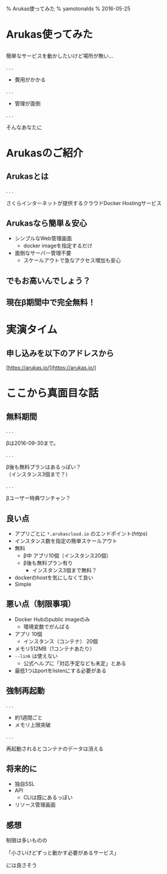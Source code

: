 % Arukas使ってみた
% yamotonalds
% 2016-05-25

# Arukas使ってみた

## 

簡単なサービスを動かしたいけど場所が無い…

. . . 

- 費用がかかる

. . . 

- 管理が面倒

. . .

そんなあなたに

# Arukasのご紹介

## Arukasとは

. . . 

さくらインターネットが提供するクラウドDocker Hostingサービス

## Arukasなら簡単＆安心

- シンプルなWeb管理画面
    - docker imageを指定するだけ
- 面倒なサーバー管理不要
  - スケールアウトで急なアクセス増加も安心

## でもお高いんでしょう？

## 現在β期間中で完全無料！


# 実演タイム

## 申し込みを以下のアドレスから

[https://arukas.io/](https://arukas.io/)

# ここから真面目な話

## 無料期間

. . . 

βは2016-09-30まで。

. . . 

β後も無料プランはあるっぽい？  
（インスタンス3個まで？）

. . .

βユーザー特典ワンチャン？

## 良い点

- アプリごとに `*.arukascloud.io` のエンドポイント(*https*)
- インスタンス数を指定の簡単スケールアウト
- 無料
    - β中 アプリ10個（インスタンス20個）
    - β後も無料プラン有り
        - インスタンス3個まで無料？
- dockerのhostを気にしなくて良い
- Simple


## 悪い点（制限事項）

- Docker Hubのpublic imageのみ
    - 環境変数でがんばる
- アプリ 10個
    - インスタンス（コンテナ） 20個
- メモリ512MB（1コンテナあたり）
- `--link` は使えない
    - 公式ヘルプに「対応予定なども未定」とある
- 最低1つはportをlistenにする必要がある

## 強制再起動

. . .

- 約1週間ごと
- メモリ上限突破

. . . 

再起動されるとコンテナのデータは消える

## 将来的に

- 独自SSL
- API
    - CLIは既にあるっぽい
- リソース管理画面

## 感想

制限は多いものの

「小さいけどずっと動かす必要があるサービス」

には良さそう



